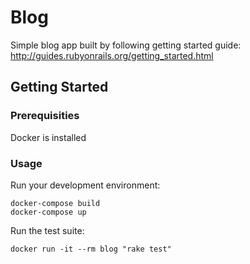 # Blog

Simple blog app built by following getting started guide:  http://guides.rubyonrails.org/getting_started.html

## Getting Started

### Prerequisities
Docker is installed

### Usage

Run your development environment:
```
docker-compose build
docker-compose up
```

Run the test suite:
```
docker run -it --rm blog "rake test"
```
